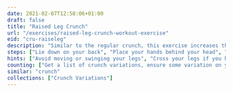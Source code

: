 ```yaml
---
date: 2021-02-07T12:58:06+01:00
draft: false
title: "Raised Leg Crunch"
url: "/exercises/raised-leg-crunch-workout-exercise"
eid: "cru-raiseleg"
description: "Similar to the regular crunch, this exercise increases the intensity of it by removing the leg support."
steps: ["Lie down on your back", "Place your hands behind your head", "Bring your legs up 45 degrees", "Lift your head, shoulders and shoulder blades off the floor, exhaling when going up", "Slowly lower your upper body back to the floor, inhaling", "Keep your legs always in the same position", "This is one repetition"]
hints: ["Avoid moving or swinging your legs", "Cross your legs if you have difficulties keeping then steady", "The movement should come from contracting the abs, not swaying your body"]
counting: ["Get a list of crunch variations, ensure some variation on your daily routine with a rigid number of reps, say 20 than 30 and so on"]
similar: "crunch"
collections: ["Crunch Variations"]
---
```

